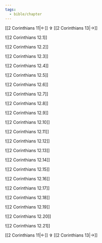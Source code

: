 ```yaml
---
tags:
  - bible/chapter
---
```

[[2 Corinthians 11|<-]] ✞ [[2 Corinthians 13|->]]

![[2 Corinthians 12.1]]

![[2 Corinthians 12.2]]

![[2 Corinthians 12.3]]

![[2 Corinthians 12.4]]

![[2 Corinthians 12.5]]

![[2 Corinthians 12.6]]

![[2 Corinthians 12.7]]

![[2 Corinthians 12.8]]

![[2 Corinthians 12.9]]

![[2 Corinthians 12.10]]

![[2 Corinthians 12.11]]

![[2 Corinthians 12.12]]

![[2 Corinthians 12.13]]

![[2 Corinthians 12.14]]

![[2 Corinthians 12.15]]

![[2 Corinthians 12.16]]

![[2 Corinthians 12.17]]

![[2 Corinthians 12.18]]

![[2 Corinthians 12.19]]

![[2 Corinthians 12.20]]

![[2 Corinthians 12.21]]

[[2 Corinthians 11|<-]] ✞ [[2 Corinthians 13|->]]